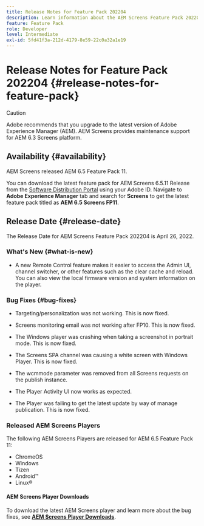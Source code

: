 ```yaml
---
title: Release Notes for Feature Pack 202204
description: Learn information about the AEM Screens Feature Pack 202204 that was released on April 26, 2022.
feature: Feature Pack
role: Developer
level: Intermediate
exl-id: 5fd41f3a-212d-4179-8e59-22c0a32a1e19
---
```

# Release Notes for Feature Pack 202204 {#release-notes-for-feature-pack}

>[!CAUTION]
>Adobe recommends that you upgrade to the latest version of Adobe Experience Manager (AEM). AEM Screens provides maintenance support for AEM 6.3 Screens platform.

## Availability {#availability}

AEM Screens released AEM 6.5 Feature Pack 11.

You can download the latest feature pack for AEM Screens 6.5.11 Release from the [Software Distribution Portal](https://experience.adobe.com/#/downloads/content/software-distribution/en/aem.html) using your Adobe ID. Navigate to **Adobe Experience Manager** tab and search for **Screens** to get the latest feature pack titled as **AEM 6.5 Screens FP11**.

## Release Date {#release-date}

The Release Date for AEM Screens Feature Pack 202204 is April 26, 2022.

### What's New {#what-is-new}

* A new Remote Control feature makes it easier to access the Admin UI, channel switcher, or other features such as the clear cache and reload. You can also view the local firmware version and system information on the player.

### Bug Fixes {#bug-fixes}

* Targeting/personalization was not working. This is now fixed.

* Screens monitoring email was not working after FP10. This is now fixed.

* The Windows player was crashing when taking a screenshot in portrait mode. This is now fixed.

* The Screens SPA channel was causing a white screen with Windows Player. This is now fixed.

* The wcmmode parameter was removed from all Screens requests on the publish instance.

* The Player Activity UI now works as expected.

* The Player was failing to get the latest update by way of manage publication. This is now fixed.

### Released AEM Screens Players

The following AEM Screens Players are released for AEM 6.5 Feature Pack 11:

* ChromeOS
* Windows
* Tizen
* Android&trade;
* Linux&reg;

#### AEM Screens Player Downloads

To download the latest AEM Screens player and learn more about the bug fixes, see **[AEM Screens Player Downloads](https://download.macromedia.com/screens/index.html)**.
